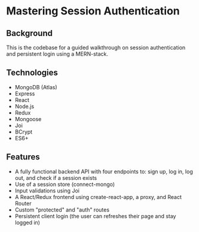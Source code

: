 # Mastering Session Authentication
## Background
This is the codebase for a guided walkthrough on session authentication and persistent login using a MERN-stack.
## Technologies
+ MongoDB (Atlas)
+ Express
+ React
+ Node.js
+ Redux
+ Mongoose
+ Joi
+ BCrypt
+ ES6+
## Features
+ A fully functional backend API with four endpoints to: sign up, log in, log out, and check if a session exists
+ Use of a session store (connect-mongo)
+ Input validations using Joi
+ A React/Redux frontend using create-react-app, a proxy, and React Router
+ Custom "protected" and "auth" routes
+ Persistent client login (the user can refreshes their page and stay logged in)
